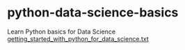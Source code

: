 # python-data-science-basics
Learn Python basics for Data Science
[getting_started_with_python_for_data_science.txt](https://github.com/user-attachments/files/17967503/getting_started_with_python_for_data_science.txt)
